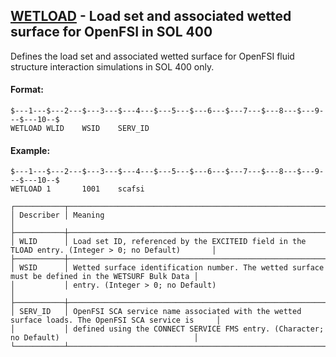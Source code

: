 ## [WETLOAD](https://help.hexagonmi.com/bundle/MSC_Nastran_2022.4/page/Nastran_Combined_Book/qrg/bulktuv/TOC.WETLOAD.xhtml) - Load set and associated wetted surface for OpenFSI in SOL 400

Defines the load set and associated wetted surface for OpenFSI fluid structure interaction simulations in SOL 400 only.

#### Format:

```nastran
$---1---$---2---$---3---$---4---$---5---$---6---$---7---$---8---$---9---$---10--$
WETLOAD WLID    WSID    SERV_ID                                                 
```
#### Example:

```nastran
$---1---$---2---$---3---$---4---$---5---$---6---$---7---$---8---$---9---$---10--$
WETLOAD 1       1001    scafsi                                                  
```
```text
┌───────────┬───────────────────────────────────────────────────────────────────────────────────────────────────┐
│ Describer │ Meaning                                                                                           │
├───────────┼───────────────────────────────────────────────────────────────────────────────────────────────────┤
│ WLID      │ Load set ID, referenced by the EXCITEID field in the TLOAD entry. (Integer > 0; no Default)       │
├───────────┼───────────────────────────────────────────────────────────────────────────────────────────────────┤
│ WSID      │ Wetted surface identification number. The wetted surface must be defined in the WETSURF Bulk Data │
│           │ entry. (Integer > 0; no Default)                                                                  │
├───────────┼───────────────────────────────────────────────────────────────────────────────────────────────────┤
│ SERV_ID   │ OpenFSI SCA service name associated with the wetted surface loads. The OpenFSI SCA service is     │
│           │ defined using the CONNECT SERVICE FMS entry. (Character; no Default)                              │
└───────────┴───────────────────────────────────────────────────────────────────────────────────────────────────┘
```
